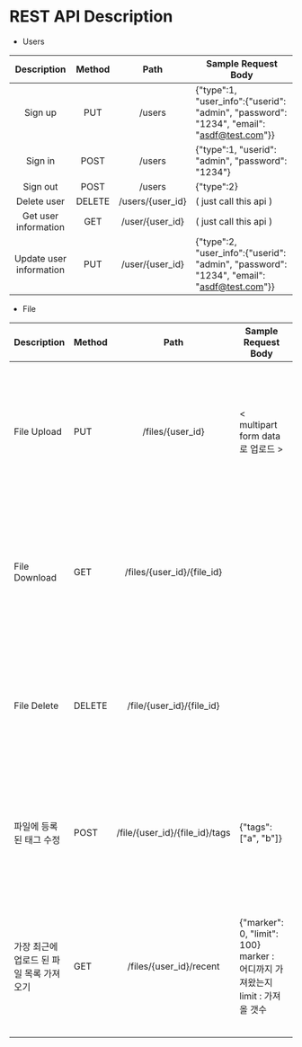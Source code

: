 # REST API Description
* Users

|       Description       | Method |       Path       | Sample Request Body                                                                       |
|:-----------------------:|:------:|:----------------:|-------------------------------------------------------------------------------------------|
| Sign up                 | PUT    | /users           | {"type":1, "user_info":{"userid": "admin", "password": "1234", "email": "asdf@test.com"}} |
| Sign in                 | POST   | /users           | {"type":1, "userid": "admin", "password": "1234"}                                         |
| Sign out                | POST   | /users           | {"type":2}                                                                                |
| Delete user             | DELETE | /users/{user_id} | ( just call this api )                                                                    |
| Get user information    | GET    | /user/{user_id}  | ( just call this api )                                                                    |
| Update user information | PUT    | /user/{user_id}  | {"type":2, "user_info":{"userid": "admin", "password": "1234", "email": "asdf@test.com"}} |

* File

| Description                              | Method |              Path              | Sample Request Body                                                                        | Response Status                                                                                            | Sample Response Body                                                                                                                       |
|------------------------------------------|--------|:------------------------------:|--------------------------------------------------------------------------------------------|------------------------------------------------------------------------------------------------------------|--------------------------------------------------------------------------------------------------------------------------------------------|
| File Upload                              | PUT    | /files/{user_id}               | < multipart form data 로 업로드 >                                                          | 200 OK : 업로드 성공<br> 409 Conflict : 중복된 파일<br> 403 Forbidden : 허용되지 않는 접근<br>             |                                                                                                                                            |
| File Download                            | GET    | /files/{user_id}/{file_id}     |                                                                                            | 200 OK : 다운로드 성공<br> 404 NotFound : 존재하지 않는 파일<br> 403 Forbidden : 허용되지 않는 접근<br>    |                                                                                                                                            |
| File Delete                              | DELETE | /file/{user_id}/{file_id}      |                                                                                            | 200 OK : 삭제 성공<br> 404 NotFound : 존재하지 않는 파일<br> 403 Forbidden : 허용되지 않는 접근            |                                                                                                                                            |
| 파일에 등록된 태그 수정                  | POST   | /file/{user_id}/{file_id}/tags | {"tags": ["a", "b"]}                                                                       | 200 OK : 변경 성공<br> 404 NotFound : 존재하지 않는 파일<br> 403 Forbidden : 허용되지 않는 접근<br>        |                                                                                                                                            |
| 가장 최근에 업로드 된 파일 목록 가져오기 | GET    | /files/{user_id}/recent        | {"marker": 0, "limit": 100} <br>  marker : 어디까지 가져왔는지<br> limit : 가져올 갯수<br> | 200 OK : 요청 승인 <br> 404 NotFound : 사용자가 존재하지 않음 <br> 403 Forbidden : 허용되지 않는 접근 <br> | {"filelist": [ <br>    {"filename": "a.txt", "file_id": "abZzeir394", "filesize": 1024", "uploadtime": "2014-05-23", "tags":["a", "b"]} ]} |
